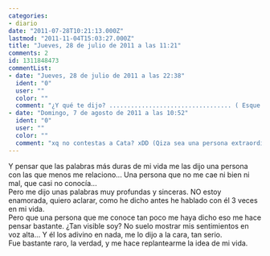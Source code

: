 ```yaml
---
categories:
- diario
date: "2011-07-28T10:21:13.000Z"
lastmod: "2011-11-04T15:03:27.000Z"
title: "Jueves, 28 de julio de 2011 a las 11:21"
comments: 2
id: 1311848473
commentList:
- date: "Jueves, 28 de julio de 2011 a las 22:38"
  ident: "0"
  user: ""
  color: ""
  comment: "¿Y qué te dijo? .................................. ( Esque tengo que llegar a los 50 carácteres xD)"
- date: "Domingo, 7 de agosto de 2011 a las 10:52"
  ident: "0"
  user: ""
  color: ""
  comment: "xq no contestas a Cata? xDD (Qiza sea una persona extraordinaria q sabe ver tan bien a la peña...... xDDDD)"
---
```


Y pensar que las palabras más duras de mi vida me las dijo una persona con las que menos me relaciono... Una persona que no me cae ni bien ni mal, que casi no conocía...  
Pero me dijo unas palabras muy profundas y sinceras. NO estoy enamorada, quiero aclarar, como he dicho antes he hablado con él 3 veces en mi vida.  
Pero que una persona que me conoce tan poco me haya dicho eso me hace pensar bastante. ¿Tan visible soy? No suelo mostrar mis sentimientos en voz alta... Y él los adivino en nada, me lo dijo a la cara, tan serio.  
Fue bastante raro, la verdad, y me hace replantearme la idea de mi vida.